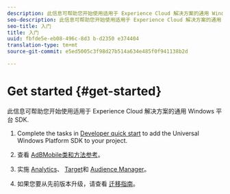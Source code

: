 ```yaml
---
description: 此信息可帮助您开始使用适用于 Experience Cloud 解决方案的通用 Windows 平台 SDK
seo-description: 此信息可帮助您开始使用适用于 Experience Cloud 解决方案的通用 Windows 平台 SDK
seo-title: 入门
title: 入门
uuid: fbfde5e-eb08-496c-8d3 b-d2350 e374404
translation-type: tm+mt
source-git-commit: e5ed5005c3f98d27b514a634e485f0f941138b2d

---
```



# Get started {#get-started}

此信息可帮助您开始使用适用于 Experience Cloud 解决方案的通用 Windows 平台 SDK.

1. Complete the tasks in [Developer quick start](/help/universal-windows/c-getting-started/dev-qs.md) to add the Universal Windows Platform SDK to your project.

1. 查看 [AdBMobile类和方法参考](/help/universal-windows/c-configuration/methods.md)。

1. 实施 [Analytics](/help/universal-windows/analytics/analytics-methods.md)、 [Target](/help/universal-windows/target/target-methods.md)和 [Audience Manager](/help/universal-windows/audiencemgmt/audience-manager-methods.md)。

1. 如果您要从先前版本升级，请查看 [迁移指南](/help/universal-windows/migration-v3.md)。
